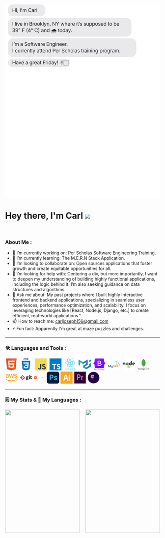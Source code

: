[![chat image](https://raw.githubusercontent.com/carljoe156/welcome/main/chat.svg)](https://carljoe156.github.io)

<h1>
  Hey there, I'm Carl
  <img src="https://media.giphy.com/media/hvRJCLFzcasrR4ia7z/giphy.gif" width="30px"/>
</h1>

<!--"https://media.giphy.com/media/hvRJCLFzcasrR4ia7z/giphy.gif" -->
<!--https://komarev.com/ghpvc/?username=carljoe156 -->
<img src="https://komarev.com/ghpvc/?username=carljoe156&style=flat-square&color=blue" alt=""/>

### About Me :

- 🔭 I’m currently working on: Per Scholas Software Engineering Training.
- 🌱 I’m currently learning: The M.E.R.N Stack Application.
- 👯 I’m looking to collaborate on: Open sources applications that foster growth and create equitable opportunities for all.
- 🤝 I’m looking for help with: Centering a div, but more importantly, I want to deepen my understanding of building highly functional applications, including the logic behind it. I’m also seeking guidance on data structures and algorithms.
- 💬 Ask me about: My past projects where I built highly interactive frontend and backend applications, specializing in seamless user experiences, performance optimization, and scalability. I focus on leveraging technologies like [React, Node.js, Django, etc.] to create efficient, real-world applications."
- 📫 How to reach me: carljoseph156@gmail.com
- ⚡ Fun fact: Apparently I'm great at maze puzzles and challenges.

---

### :hammer_and_wrench: Languages and Tools :

<div>
   <img src="https://github.com/devicons/devicon/blob/master/icons/html5/html5-original.svg" title="HTML5" alt="HTML" width="40" height="40"/>&nbsp;
   <img src="https://github.com/devicons/devicon/blob/master/icons/css3/css3-plain-wordmark.svg"  title="CSS3" alt="CSS" width="40" height="40"/>&nbsp;
  <img src="https://github.com/devicons/devicon/blob/master/icons/javascript/javascript-original.svg" title="JavaScript" alt="JavaScript" width="40" height="40"/>&nbsp;
 <img src="https://github.com/devicons/devicon/blob/master/icons/typescript/typescript-original.svg" title="TypeScript" alt="TypeScript" width="40" height="40"/>&nbsp;
 <img src="https://github.com/devicons/devicon/blob/master/icons/react/react-original-wordmark.svg" title="React" alt="React" width="40" height="40"/>&nbsp;
  <img src="https://github.com/devicons/devicon/blob/master/icons/materialui/materialui-original.svg" title="Material UI" alt="Material UI" width="40" height="40"/>&nbsp;
  <img src="https://github.com/devicons/devicon/blob/master/icons/bootstrap/bootstrap-original-wordmark.svg "title="Boostrap" alt="Bootsrap" width="40" height="40"/>&nbsp;
  <img src="https://github.com/devicons/devicon/blob/master/icons/mysql/mysql-original-wordmark.svg" title="MySQL"  alt="MySQL" width="40" height="40"/>&nbsp;
  <img src="https://github.com/devicons/devicon/blob/master/icons/nodejs/nodejs-original-wordmark.svg" title="NodeJS" alt="NodeJS" width="40" height="40"/>&nbsp;
  <img src="https://github.com/devicons/devicon/blob/master/icons/mongodb/mongodb-original-wordmark.svg" title="Mongodb"  alt="Mongodb" width="40" height="40"/>&nbsp;
  <img src="https://github.com/devicons/devicon/blob/master/icons/amazonwebservices/amazonwebservices-plain-wordmark.svg" title="AWS" alt="AWS" width="40" height="40"/>&nbsp;
  <img src="https://github.com/devicons/devicon/blob/master/icons/git/git-original-wordmark.svg" title="Git" **alt="Git" width="40" height="40"/>
  <img src="https://github.com/devicons/devicon/blob/master/icons/postman/postman-original-wordmark.svg" title="Postman" **alt="Postman" width="40" height="40"/>
  <img src="https://github.com/devicons/devicon/blob/master/icons/photoshop/photoshop-original.svg" title="Adobe Photoshop" **alt="Adobe Photoshop" width="40" height="40"/>
  <img src="https://github.com/devicons/devicon/blob/master/icons/illustrator/illustrator-plain.svg" title="Adobe Illustrator" **alt="Adobe Illustrator" width="40" height="40"/>
  <img src="https://github.com/devicons/devicon/blob/master/icons/premierepro/premierepro-original.svg" title="Adobe PremierePro" **alt="AdobePremierePro" width="40" height="40"/>
 <img src="https://github.com/devicons/devicon/blob/master/icons/aftereffects/aftereffects-original.svg" title="Adobe AfterEffects" **alt="Adobe AfterEffects" width="40" height="40"/>
</div>

---

### 🗒️ My Stats & 💬 My Languages :

<div style="display: flex; flex-wrap: wrap; justify-content: space-around; gap: 20px;">
  <!-- GitHub Streak Stats -->
  <a href="https://git.io/streak-stats" style="flex: 1 1 45%; max-width: 300px;">
    <img src="http://github-readme-streak-stats.herokuapp.com?user=carljoe156&theme=green-nur" width="100%" height="400" />
  </a>
  
  <!-- GitHub Top Languages -->
  <a href="https://github.com/anuraghazra/github-readme-stats" style="flex: 1 1 45%; max-width: 300px;">
    <img src="https://github-readme-stats.vercel.app/api/top-langs/?username=carljoe156&layout=compact&langs_count=8&theme=tokyonight" width="100%" height="400" />
  </a>
</div>
